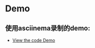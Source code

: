 Demo
===

## 使用asciinema录制的demo:

-  [View the code Demo](https://asciinema.org/a/cf1JGEM54HKymrq583ukKRzfa)

